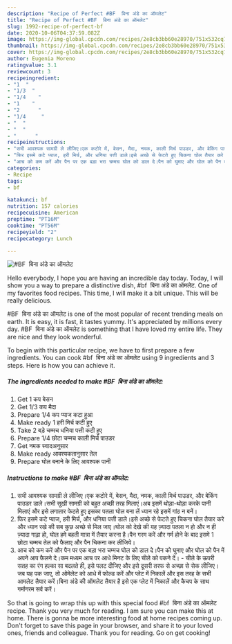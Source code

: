 ```yaml
---
description: "Recipe of Perfect #BF  बिना अंडे का ऑमलेट"
title: "Recipe of Perfect #BF  बिना अंडे का ऑमलेट"
slug: 1992-recipe-of-perfect-bf
date: 2020-10-06T04:37:59.082Z
image: https://img-global.cpcdn.com/recipes/2e8cb3bb60e28970/751x532cq70/bf-बिना-अंडे-का-ऑमलेट-recipe-main-photo.jpg
thumbnail: https://img-global.cpcdn.com/recipes/2e8cb3bb60e28970/751x532cq70/bf-बिना-अंडे-का-ऑमलेट-recipe-main-photo.jpg
cover: https://img-global.cpcdn.com/recipes/2e8cb3bb60e28970/751x532cq70/bf-बिना-अंडे-का-ऑमलेट-recipe-main-photo.jpg
author: Eugenia Moreno
ratingvalue: 3.1
reviewcount: 3
recipeingredient:
- "1  "
- "1/3  "
- "1/4    "
- "1    "
- "2      "
- "1/4     "
- "  "
- "  "
- "      "
recipeinstructions:
- "सभी आवश्यक सामग्री ले लीजिए।एक कटोरे में, बेसन, मैदा, नमक, काली मिर्च पाउडर, और बेकिंग पाउडर डाले।सभी सूखी सामग्री को बहुत अच्छी तरह मिलाएं।अब इसमें थोड़ा-थोड़ा करके पानी मिलाएं और इसे लगातार फेटते हुए इसका पतला घोल बना लें ध्यान रहे इसमें गांठ न बनें।"
- "फिर इसमे कटे प्याज, हरी मिर्च, और धनिया पत्ती डाले।इसे अच्छे से फेटते हुए चिकना घोल तैयार करे और ध्यान रखे की सब कुछ अच्छे से मिल जाए।घोल को देखे की यह ज़्यादा पतला न हो और न ही ज़्यादा गाढ़ा हो, घोल हमे बहती मात्रा में तैयार करना है।पैन गरम करें और गर्म होने के बाद इसमे 1 छोटा चम्मच तेल को फैलाए और पैन चिकना कर लीजिये।"
- "आच को कम करें और पैन पर एक बड़ा भरा चम्मच घोल को डाल दे।पैन को घुमाए और घोल को पैन में अपने आप फैलने दे।कम मध्यम आच पर आधे मिनट के लिए चीले को पकने दें। चीले के ऊपरी सतह का रंग हल्का सा बदलते ही, इसे पलट दीजिए और इसे दूसरी तरफ से अच्छा से सेक लीजिए।जब यह पक जाए, तो ओमेलेट को आधे में फोल्ड करें और प्लेट में निकालें और इस तरह के सभी आमलेट तैयार करें।बिना अंडे की ऑमलेट तैयार है इसे एक प्लेट में निकालें और कैचप के साथ गर्मागरम सर्व करें।"
categories:
- Recipe
tags:
- bf

katakunci: bf 
nutrition: 157 calories
recipecuisine: American
preptime: "PT16M"
cooktime: "PT56M"
recipeyield: "2"
recipecategory: Lunch

---
```



![#BF  बिना अंडे का ऑमलेट](https://img-global.cpcdn.com/recipes/2e8cb3bb60e28970/751x532cq70/bf-बिना-अंडे-का-ऑमलेट-recipe-main-photo.jpg)

Hello everybody, I hope you are having an incredible day today. Today, I will show you a way to prepare a distinctive dish, #bf  बिना अंडे का ऑमलेट. One of my favorites food recipes. This time, I will make it a bit unique. This will be really delicious.



#BF  बिना अंडे का ऑमलेट is one of the most popular of recent trending meals on earth. It is easy, it is fast, it tastes yummy. It's appreciated by millions every day. #BF  बिना अंडे का ऑमलेट is something that I have loved my entire life. They are nice and they look wonderful.


To begin with this particular recipe, we have to first prepare a few ingredients. You can cook #bf  बिना अंडे का ऑमलेट using 9 ingredients and 3 steps. Here is how you can achieve it.

<!--inarticleads1-->

##### The ingredients needed to make #BF  बिना अंडे का ऑमलेट:

1. Get 1 कप बेसन
1. Get 1/3 कप मैदा
1. Prepare 1/4 कप प्याज कटा हुआ
1. Make ready 1 हरी मिर्च कटी हुए
1. Take 2 बड़े चम्मच धनिया पत्ती कटी हुए
1. Prepare 1/4 छोटा चम्मच काली मिर्च पाउडर
1. Get  नमक स्वादअनुसार
1. Make ready  आवश्यकतानुसार तेल
1. Prepare  घोल बनाने के लिए आवश्यक पानी




<!--inarticleads2-->

##### Instructions to make #BF  बिना अंडे का ऑमलेट:

1. सभी आवश्यक सामग्री ले लीजिए।एक कटोरे में, बेसन, मैदा, नमक, काली मिर्च पाउडर, और बेकिंग पाउडर डाले।सभी सूखी सामग्री को बहुत अच्छी तरह मिलाएं।अब इसमें थोड़ा-थोड़ा करके पानी मिलाएं और इसे लगातार फेटते हुए इसका पतला घोल बना लें ध्यान रहे इसमें गांठ न बनें।
1. फिर इसमे कटे प्याज, हरी मिर्च, और धनिया पत्ती डाले।इसे अच्छे से फेटते हुए चिकना घोल तैयार करे और ध्यान रखे की सब कुछ अच्छे से मिल जाए।घोल को देखे की यह ज़्यादा पतला न हो और न ही ज़्यादा गाढ़ा हो, घोल हमे बहती मात्रा में तैयार करना है।पैन गरम करें और गर्म होने के बाद इसमे 1 छोटा चम्मच तेल को फैलाए और पैन चिकना कर लीजिये।
1. आच को कम करें और पैन पर एक बड़ा भरा चम्मच घोल को डाल दे।पैन को घुमाए और घोल को पैन में अपने आप फैलने दे।कम मध्यम आच पर आधे मिनट के लिए चीले को पकने दें। - चीले के ऊपरी सतह का रंग हल्का सा बदलते ही, इसे पलट दीजिए और इसे दूसरी तरफ से अच्छा से सेक लीजिए।जब यह पक जाए, तो ओमेलेट को आधे में फोल्ड करें और प्लेट में निकालें और इस तरह के सभी आमलेट तैयार करें।बिना अंडे की ऑमलेट तैयार है इसे एक प्लेट में निकालें और कैचप के साथ गर्मागरम सर्व करें।




So that is going to wrap this up with this special food #bf  बिना अंडे का ऑमलेट recipe. Thank you very much for reading. I am sure you can make this at home. There is gonna be more interesting food at home recipes coming up. Don't forget to save this page in your browser, and share it to your loved ones, friends and colleague. Thank you for reading. Go on get cooking!
